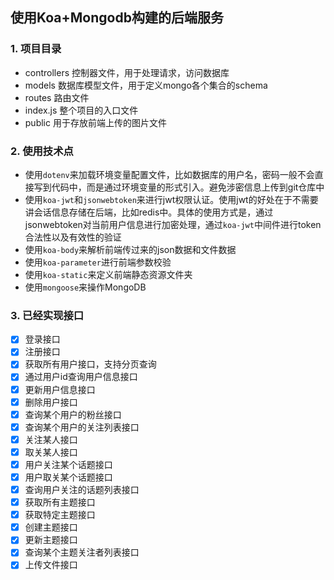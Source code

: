 ## 使用Koa+Mongodb构建的后端服务

### 1. 项目目录

- controllers 控制器文件，用于处理请求，访问数据库
- models 数据库模型文件，用于定义mongo各个集合的schema
- routes 路由文件
- index.js 整个项目的入口文件
- public 用于存放前端上传的图片文件
  
### 2. 使用技术点
- 使用`dotenv`来加载环境变量配置文件，比如数据库的用户名，密码一般不会直接写到代码中，而是通过环境变量的形式引入。避免涉密信息上传到git仓库中
- 使用`koa-jwt`和`jsonwebtoken`来进行jwt权限认证。使用jwt的好处在于不需要讲会话信息存储在后端，比如redis中。具体的使用方式是，通过jsonwebtoken对当前用户信息进行加密处理，通过`koa-jwt`中间件进行token合法性以及有效性的验证
- 使用`koa-body`来解析前端传过来的json数据和文件数据
- 使用`koa-parameter`进行前端参数校验
- 使用`koa-static`来定义前端静态资源文件夹
- 使用`mongoose`来操作MongoDB

### 3. 已经实现接口
- [x] 登录接口
- [x] 注册接口
- [x] 获取所有用户接口，支持分页查询
- [x] 通过用户id查询用户信息接口
- [x] 更新用户信息接口
- [x] 删除用户接口
- [x] 查询某个用户的粉丝接口
- [x] 查询某个用户的关注列表接口
- [x] 关注某人接口
- [x] 取关某人接口
- [x] 用户关注某个话题接口
- [x] 用户取关某个话题接口
- [x] 查询用户关注的话题列表接口
- [x] 获取所有主题接口
- [x] 获取特定主题接口
- [x] 创建主题接口
- [x] 更新主题接口
- [x] 查询某个主题关注者列表接口
- [x] 上传文件接口
